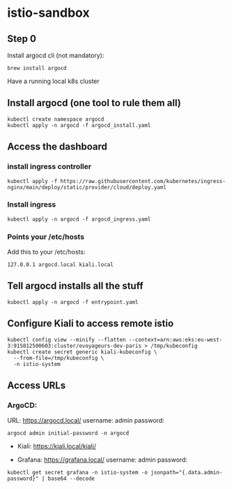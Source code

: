 # istio-sandbox

## Step 0

Install argocd cli (not mandatory):

```
brew install argocd
```

Have a running local k8s cluster

## Install argocd (one tool to rule them all)

```
kubectl create namespace argocd
kubectl apply -n argocd -f argocd_install.yaml

```

## Access the dashboard

### install ingress controller

```
kubectl apply -f https://raw.githubusercontent.com/kubernetes/ingress-nginx/main/deploy/static/provider/cloud/deploy.yaml

```

### Install ingress

```
kubectl apply -n argocd -f argocd_ingress.yaml
```

### Points your /etc/hosts

Add this to your /etc/hosts:

```
127.0.0.1 argocd.local kiali.local
```

## Tell argocd installs all the stuff

```
kubectl apply -n argocd -f entrypoint.yaml
```

## Configure Kiali to access remote istio

```
kubectl config view --minify --flatten --context=arn:aws:eks:eu-west-3:915812500603:cluster/evoyageurs-dev-paris > /tmp/kubeconfig
kubectl create secret generic kiali-kubeconfig \
  --from-file=/tmp/kubeconfig \
  -n istio-system

```

## Access URLs

### ArgoCD:

URL: https://argocd.local/
username: admin
password:

```
argocd admin initial-password -n argocd
```

- Kiali: https://kiali.local/kiali/

- Grafana: https://grafana.local/
  username: admin
  password:

```
kubectl get secret grafana -n istio-system -o jsonpath="{.data.admin-password}" | base64 --decode
```
